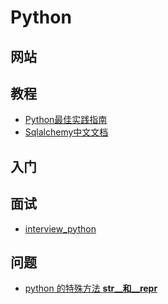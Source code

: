 # Python

## 网站

## 教程

* [Python最佳实践指南](https://pythonguidecn.readthedocs.io/zh/latest/)
* [Sqlalchemy中文文档](https://linux-wang.gitbooks.io/sqlalchemy-docs-cn/content/)

## 入门

## 面试

* [interview_python](https://github.com/taizilongxu/interview_python)

## 问题

* [python 的特殊方法 __str__和__repr__
](http://www.cnblogs.com/superxuezhazha/p/5746922.html)


